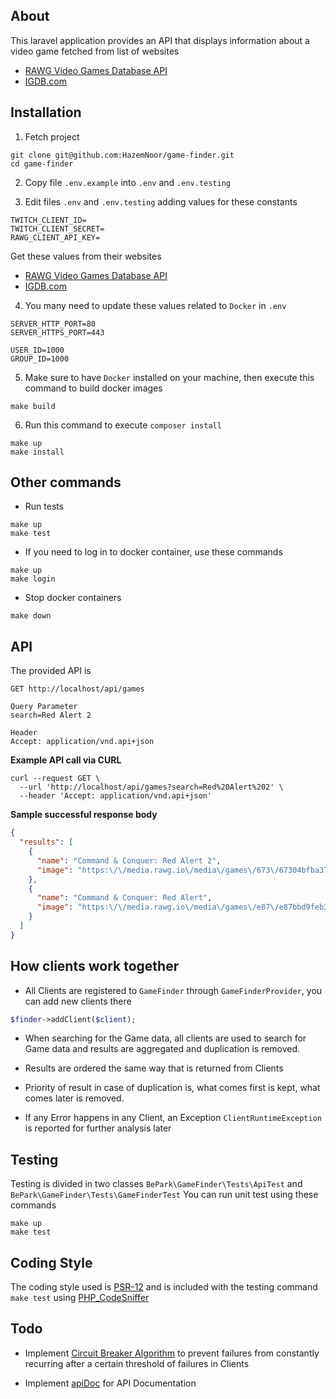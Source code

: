 ## About

This laravel application provides an API that displays information about a video game fetched from list of websites

- [RAWG Video Games Database API](https://api.rawg.io/docs/)
- [IGDB.com](https://api-docs.igdb.com/ )

## Installation
1. Fetch project

```shell
git clone git@github.com:HazemNoor/game-finder.git
cd game-finder
```

2. Copy file `.env.example` into `.env` and `.env.testing`

3. Edit files `.env` and `.env.testing` adding values for these constants

```text
TWITCH_CLIENT_ID=
TWITCH_CLIENT_SECRET=
RAWG_CLIENT_API_KEY=
```

Get these values from their websites
- [RAWG Video Games Database API](https://api.rawg.io/docs/)
- [IGDB.com](https://api-docs.igdb.com/ )

4. You many need to update these values related to `Docker` in `.env`

```text
SERVER_HTTP_PORT=80
SERVER_HTTPS_PORT=443

USER_ID=1000
GROUP_ID=1000
```

5. Make sure to have `Docker` installed on your machine, then execute this command to build docker images

```shell
make build
```

6. Run this command to execute `composer install`

```shell
make up
make install
```

## Other commands

- Run tests

```shell
make up
make test
```

- If you need to log in to docker container, use these commands

```shell
make up
make login
```

- Stop docker containers

```shell
make down
```

## API

The provided API is
```
GET http://localhost/api/games

Query Parameter
search=Red Alert 2

Header
Accept: application/vnd.api+json
```

**Example API call via CURL**

```shell
curl --request GET \
  --url 'http://localhost/api/games?search=Red%20Alert%202' \
  --header 'Accept: application/vnd.api+json'
```

**Sample successful response body**

```json
{
  "results": [
    {
      "name": "Command & Conquer: Red Alert 2",
      "image": "https:\/\/media.rawg.io\/media\/games\/673\/67304bfba37b6a18c50a60ab6ba6cebd.jpg"
    },
    {
      "name": "Command & Conquer: Red Alert",
      "image": "https:\/\/media.rawg.io\/media\/games\/e87\/e87bbd9feb37b226b1b6a4f11e9492a0.jpg"
    }
  ]
}
```

## How clients work together
- All Clients are registered to `GameFinder` through `GameFinderProvider`, you can add new clients there
```php
$finder->addClient($client);
```

- When searching for the Game data, all clients are used to search for Game data and results are aggregated and duplication is removed.

- Results are ordered the same way that is returned from Clients

- Priority of result in case of duplication is, what comes first is kept, what comes later is removed.

- If any Error happens in any Client, an Exception `ClientRuntimeException` is reported for further analysis later

## Testing
Testing is divided in two classes `BePark\GameFinder\Tests\ApiTest` and `BePark\GameFinder\Tests\GameFinderTest`
You can run unit test using these commands
```shell
make up
make test
```

## Coding Style
The coding style used is [PSR-12](https://www.php-fig.org/psr/psr-12/) and is included with the testing command `make test` using [PHP_CodeSniffer](https://github.com/squizlabs/PHP_CodeSniffer)

## Todo

- Implement [Circuit Breaker Algorithm](https://martinfowler.com/bliki/CircuitBreaker.html) to prevent failures from constantly recurring after a certain threshold of failures in Clients

- Implement [apiDoc](https://apidocjs.com/) for API Documentation
